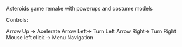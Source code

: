 Asteroids game remake with powerups and costume models

Controls: 

Arrow Up -> Acelerate
Arrow Left-> Turn Left
Arrow Right-> Turn Right
Mouse left click -> Menu Navigation
